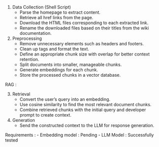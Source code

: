 1. Data Collection (Shell Script)
	- Parse the homepage to extract content.
	- Retrieve all href links from the page.
	- Download the HTML files corresponding to each extracted link.
	- Rename the downloaded files based on their titles from the wiki documentation.
2. Preprocessing
	- Remove unnecessary elements such as headers and footers.
	- Clean up tags and format the text.
	- Define an appropriate chunk size with overlap for better context retention.
	- Split documents into smaller, manageable chunks.
	- Generate embeddings for each chunk.
	- Store the processed chunks in a vector database.

RAG :

3. Retrieval
	- Convert the user’s query into an embedding.
	- Use cosine similarity to find the most relevant document chunks.
	- Combine retrieved chunks with the initial query and developer prompt to create context.
4. Generation
	- Send the constructed context to the LLM for response generation.


Requirements :
	- Embedding model	: Pending
	- LLM Model 		: Successfully tested
